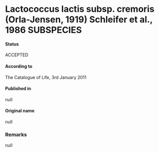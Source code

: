 # Lactococcus lactis subsp. cremoris (Orla-Jensen, 1919) Schleifer et al., 1986 SUBSPECIES

#### Status
ACCEPTED

#### According to
The Catalogue of Life, 3rd January 2011

#### Published in
null

#### Original name
null

### Remarks
null